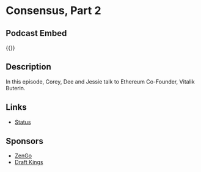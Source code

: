 # Consensus, Part 2


## Podcast Embed
{{<podcast-embed url="https://hashingitout.sounder.fm/episode/consensus-infrastructure-pt-2">}} 

## Description
In this episode, Corey, Dee and Jessie talk to Ethereum  Co-Founder, Vitalik Buterin. 

## Links 
- [Status](https://status.im)

## Sponsors
- [ZenGo]()
- [Draft Kings]()

